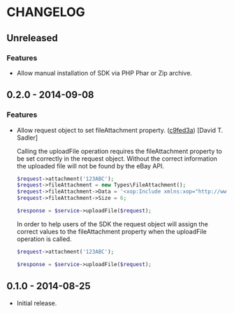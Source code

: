 # CHANGELOG

## Unreleased

### Features

* Allow manual installation of SDK via PHP Phar or Zip archive.

## 0.2.0 - 2014-09-08

### Features

* Allow request object to set fileAttachment property. ([c9fed3a](https://github.com/davidtsadler/ebay-sdk-file-transfer/commit/c9fed3a8194c09a41116939d2524ed7a36a14a52)) [David T. Sadler]

  Calling the uploadFile operation requires the fileAttachment property to
  be set correctly in the request object. Without the correct information
  the uploaded file will not be found by the eBay API.

  ```php
  $request->attachment('123ABC');
  $request->fileAttachment = new Types\FileAttachment();
  $request->fileAttachment->Data = '<xop:Include xmlns:xop="http://www.w3.org/2004/08/xop/include" href="cid:attachment.bin@devbay.net"/>';
  $request->fileAttachment->Size = 6;

  $response = $service->uploadFile($request);
  ```

  In order to help users of the SDK the request object will assign the
  correct values to the fileAttachment property when the uploadFile
  operation is called.

  ```php
  $request->attachment('123ABC');

  $response = $service->uploadFile($request);
  ```

## 0.1.0 - 2014-08-25

* Initial release.

